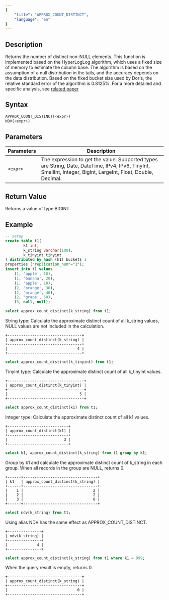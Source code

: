 ```yaml
---
{
    "title": "APPROX_COUNT_DISTINCT",
    "language": "en"
}
---
```


## Description

Returns the number of distinct non-NULL elements.
This function is implemented based on the HyperLogLog algorithm, which uses a fixed size of memory to estimate the column base. The algorithm is based on the assumption of a null distribution in the tails, and the accuracy depends on the data distribution. Based on the fixed bucket size used by Doris, the relative standard error of the algorithm is 0.8125%.
For a more detailed and specific analysis, see [related paper](https://algo.inria.fr/flajolet/Publications/FlFuGaMe07.pdf)

## Syntax

```sql
APPROX_COUNT_DISTINCT(<expr>)
NDV(<expr>)
```

## Parameters

| Parameters | Description |
| -- | -- |
| `<expr>` | The expression to get the value. Supported types are String, Date, DateTime, IPv4, IPv6, TinyInt, SmallInt, Integer, BigInt, LargeInt, Float, Double, Decimal. |

## Return Value

Returns a value of type BIGINT.

## Example

```sql
-- setup
create table t1(
        k1 int,
        k_string varchar(100),
        k_tinyint tinyint
) distributed by hash (k1) buckets 1
properties ("replication_num"="1");
insert into t1 values 
    (1, 'apple', 10),
    (1, 'banana', 20),
    (1, 'apple', 10),
    (2, 'orange', 30),
    (2, 'orange', 40),
    (2, 'grape', 50),
    (3, null, null);
```

```sql
select approx_count_distinct(k_string) from t1;
```

String type: Calculate the approximate distinct count of all k_string values, NULL values are not included in the calculation.

```text
+---------------------------------+
| approx_count_distinct(k_string) |
+---------------------------------+
|                               4 |
+---------------------------------+
```

```sql
select approx_count_distinct(k_tinyint) from t1;
```

TinyInt type: Calculate the approximate distinct count of all k_tinyint values.

```text
+----------------------------------+
| approx_count_distinct(k_tinyint) |
+----------------------------------+
|                                5 |
+----------------------------------+
```

```sql
select approx_count_distinct(k1) from t1;
```

Integer type: Calculate the approximate distinct count of all k1 values.

```text
+---------------------------+
| approx_count_distinct(k1) |
+---------------------------+
|                         3 |
+---------------------------+
```

```sql
select k1, approx_count_distinct(k_string) from t1 group by k1;
```

Group by k1 and calculate the approximate distinct count of k_string in each group. When all records in the group are NULL, returns 0.

```text
+------+---------------------------------+
| k1   | approx_count_distinct(k_string) |
+------+---------------------------------+
|    1 |                               2 |
|    2 |                               2 |
|    3 |                               0 |
+------+---------------------------------+
```

```sql
select ndv(k_string) from t1;
```

Using alias NDV has the same effect as APPROX_COUNT_DISTINCT.

```text
+---------------+
| ndv(k_string) |
+---------------+
|             4 |
+---------------+
```

```sql
select approx_count_distinct(k_string) from t1 where k1 = 999;
```

When the query result is empty, returns 0.

```text
+---------------------------------+
| approx_count_distinct(k_string) |
+---------------------------------+
|                               0 |
+---------------------------------+
```
